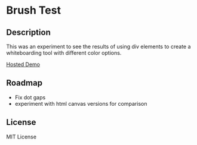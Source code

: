 # Brush Test

## Description

This was an experiment to see the results of using div elements to create a whiteboarding tool with different color options.


[Hosted Demo](https://neal-easterling.github.io/hosting/brush/brush.html) 

##  Roadmap

 - Fix dot gaps
 - experiment with html canvas versions for comparison

## License

MIT License
  
